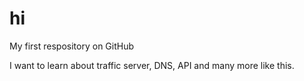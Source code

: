 # hi
My first respository on GitHub

I want to learn about traffic server, DNS, API and many more like this.
